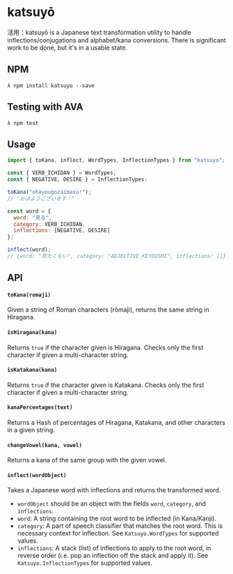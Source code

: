 # katsuyō
活用：katsuyō is a Japanese text transformation utility to handle inflections/conjugations and alphabet/kana conversions. There is significant work to be done, but it's in a usable state.

## NPM
```console
λ npm install katsuyo --save
```

## Testing with AVA 
```console
λ npm test 
```

## Usage
```js
import { toKana, inflect, WordTypes, InflectionTypes } from "katsuyo";

const { VERB_ICHIDAN } = WordTypes;
const { NEGATIVE, DESIRE } = InflectionTypes;

toKana("ohayougozaimasu!");
// "おはようございます！"

const word = {
  word: "見る",
  category: VERB_ICHIDAN,
  inflections: [NEGATIVE, DESIRE]
};

inflect(word);
// {word: "見たくない", category: "ADJECTIVE_KEYOUSHI", inflections: []}
```

## API
#### `toKana(romaji)`
Given a string of Roman characters (rōmaji), returns the same string in Hiragana.

#### `isHiragana(kana)`
Returns `true` if the character given is Hiragana. Checks only the first character if given a multi-character string.

#### `isKatakana(kana)`
Returns `true` if the character given is Katakana. Checks only the first character if given a multi-character string.

#### `kanaPercentages(text)`
Returns a Hash of percentages of Hiragana, Katakana, and other characters in a given string.

#### `changeVowel(kana, vowel)`
Returns a kana of the same group with the given vowel.

#### `inflect(wordObject)`
Takes a Japanese word with inflections and returns the transformed word.

- `wordObject` should be an object with the fields `word`, `category`, and `inflections`.
- `word`: A string containing the root word to be inflected (in Kana/Kanji).
- `category`: A part of speech classifier that matches the root word. This is necessary context for inflection. See `Katsuyo.WordTypes` for supported values.
- `inflections`: A stack (list) of inflections to apply to the root word, in reverse order (i.e. pop an inflection off the stack and apply it). See `Katsuyo.InflectionTypes` for supported values.